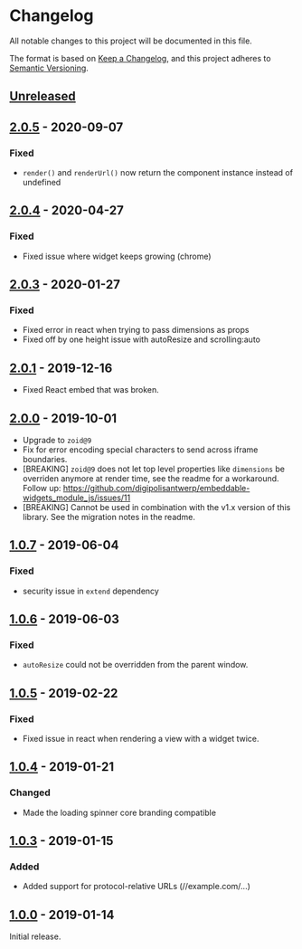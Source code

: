 # Changelog
All notable changes to this project will be documented in this file.

The format is based on [Keep a Changelog](http://keepachangelog.com/),
and this project adheres to [Semantic Versioning](https://semver.org/).

## [Unreleased]

## [2.0.5] - 2020-09-07

### Fixed

- `render()` and `renderUrl()` now return the component instance instead of undefined

## [2.0.4] - 2020-04-27

### Fixed

- Fixed issue where widget keeps growing (chrome)

## [2.0.3] - 2020-01-27

### Fixed

- Fixed error in react when trying to pass dimensions as props
- Fixed off by one height issue with autoResize and scrolling:auto

## [2.0.1] - 2019-12-16
- Fixed React embed that was broken.

## [2.0.0] - 2019-10-01
- Upgrade to `zoid@9`
- Fix for error encoding special characters to send across iframe boundaries.
- [BREAKING] `zoid@9` does not let top level properties like `dimensions` be overriden anymore at render time, see the readme for a workaround. Follow up: https://github.com/digipolisantwerp/embeddable-widgets_module_js/issues/11
- [BREAKING] Cannot be used in combination with the v1.x version of this library. See the migration notes in the readme.


## [1.0.7] - 2019-06-04

### Fixed
- security issue in `extend` dependency


## [1.0.6] - 2019-06-03

### Fixed
- `autoResize` could not be overridden from the parent window.


## [1.0.5] - 2019-02-22

### Fixed
- Fixed issue in react when rendering a view with a widget twice.


## [1.0.4] - 2019-01-21

### Changed
- Made the loading spinner core branding compatible


## [1.0.3] - 2019-01-15

### Added
- Added support for protocol-relative URLs (//example.com/...)


## [1.0.0] - 2019-01-14
Initial release.


[Unreleased]: https://github.com/digipolisantwerp/embeddable-widgets_module_js/compare/v2.0.5...HEAD
[2.0.5]: https://github.com/digipolisantwerp/embeddable-widgets_module_js/compare/v2.0.4...v2.0.5
[2.0.4]: https://github.com/digipolisantwerp/embeddable-widgets_module_js/compare/v2.0.3...v2.0.4
[2.0.3]: https://github.com/digipolisantwerp/embeddable-widgets_module_js/compare/v2.0.1...v2.0.3
[2.0.1]: https://github.com/digipolisantwerp/embeddable-widgets_module_js/compare/v2.0.0...v2.0.1
[2.0.0]: https://github.com/digipolisantwerp/embeddable-widgets_module_js/compare/v1.0.7...v2.0.0
[1.0.7]: https://github.com/digipolisantwerp/embeddable-widgets_module_js/compare/v1.0.6...v1.0.7
[1.0.6]: https://github.com/digipolisantwerp/embeddable-widgets_module_js/compare/v1.0.5...v1.0.6
[1.0.5]: https://github.com/digipolisantwerp/embeddable-widgets_module_js/compare/v1.0.4...v1.0.5
[1.0.4]: https://github.com/digipolisantwerp/embeddable-widgets_module_js/compare/v1.0.3...v1.0.4
[1.0.3]: https://github.com/digipolisantwerp/embeddable-widgets_module_js/compare/v1.0.0...v1.0.3
[1.0.0]: https://github.com/digipolisantwerp/embeddable-widgets_module_js/compare/v1.0.0
